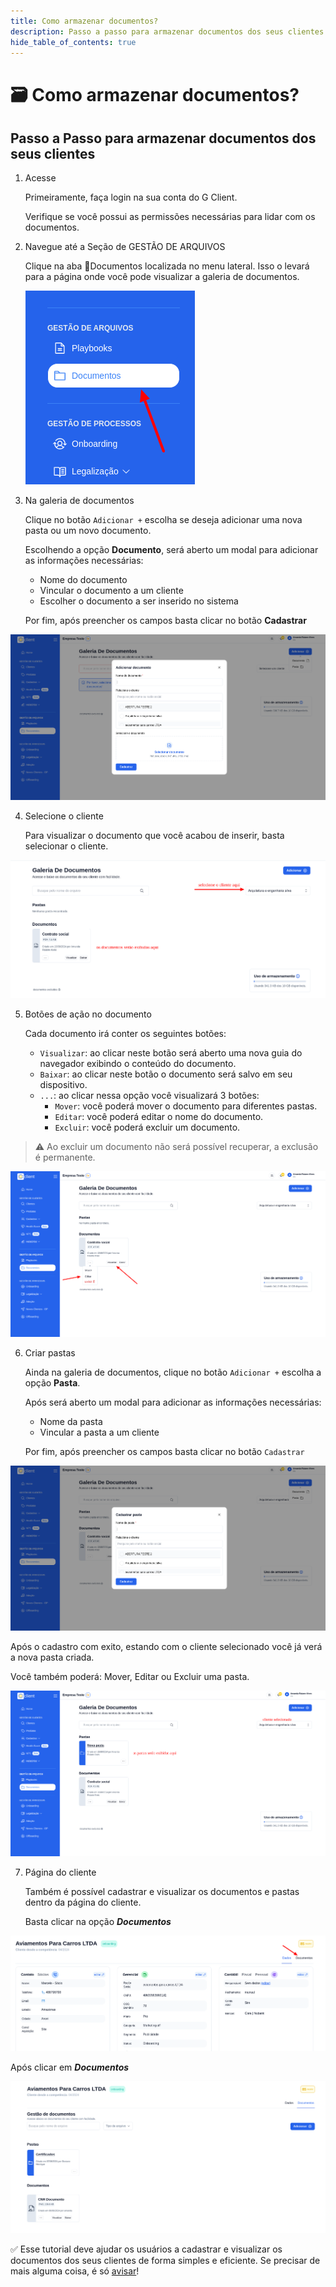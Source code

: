 ```yaml
---
title: Como armazenar documentos?
description: Passo a passo para armazenar documentos dos seus clientes.
hide_table_of_contents: true
---
```


# 🗃️ Como armazenar documentos?

## Passo a Passo para armazenar documentos dos seus clientes

1. Acesse

   Primeiramente, faça login na sua conta do G Client.

   Verifique se você possui as permissões necessárias para lidar com os documentos.

2. Navegue até a Seção de GESTÃO DE ARQUIVOS

   Clique na aba 📁Documentos localizada no menu lateral. Isso o levará para a página onde você pode visualizar a galeria de documentos.

   ![ilustação de onde encontrar a aba Documentos](./../../static/img/como-armazenar-documentos/example-01.png)

3. Na galeria de documentos

   Clique no botão `Adicionar +` escolha se deseja adicionar uma nova pasta ou um novo documento.

   Escolhendo a opção **Documento**, será aberto um modal para adicionar as informações necessárias:

   - Nome do documento
   - Vincular o documento a um cliente
   - Escolher o documento a ser inserido no sistema

   Por fim, após preencher os campos basta clicar no botão **Cadastrar**

![print do modal adicionar documentos](./../../static/img/como-armazenar-documentos/example-02.png)

4. Selecione o cliente

   Para visualizar o documento que você acabou de inserir, basta selecionar o cliente.

![print guia de seleção de clientes](./../../static/img/como-armazenar-documentos/example-03.png)

5. Botões de ação no documento

   Cada documento irá conter os seguintes botões:

   - `Visualizar`: ao clicar neste botão será aberto uma nova guia do navegador exibindo o conteúdo do documento.
   - `Baixar`: ao clicar neste botão o documento será salvo em seu dispositivo.
   - `...`: ao clicar nessa opção você visualizará 3 botões:
     - `Mover`: você poderá mover o documento para diferentes pastas.
     - `Editar`: você poderá editar o nome do documento.
     - `Excluir`: você poderá excluir um documento.

> ⚠️ Ao excluir um documento não será possível recuperar, a exclusão é permanente.

![print exmplos mostrados acima](./../../static/img/como-armazenar-documentos/example-04.png)

6. Criar pastas

   Ainda na galeria de documentos, clique no botão `Adicionar +` escolha a opção **Pasta**.

   Após será aberto um modal para adicionar as informações necessárias:

   - Nome da pasta
   - Vincular a pasta a um cliente

   Por fim, após preencher os campos basta clicar no botão `Cadastrar`

![print exmplos mostrados acima](./../../static/img/como-armazenar-documentos/example-05.png)

Após o cadastro com exito, estando com o cliente selecionado você já verá a nova pasta criada.

Você também poderá: Mover, Editar ou Excluir uma pasta.

![print exmplos mostrados acima](./../../static/img/como-armazenar-documentos/example-06.png)

7. Página do cliente

   Também é possível cadastrar e visualizar os documentos e pastas dentro da página do cliente.

   Basta clicar na opção **_Documentos_**

![print exmplos mostrados acima](./../../static/img/como-armazenar-documentos/example-07.png)

Após clicar em **_Documentos_**

![print exmplos mostrados acima](./../../static/img/como-armazenar-documentos/example-08.png)

✅ Esse tutorial deve ajudar os usuários a cadastrar e visualizar os documentos dos seus clientes de forma simples e eficiente. Se precisar de mais alguma coisa, é só [avisar](https://api.whatsapp.com/send?phone=5544997046569&text=Preciso%20de%20ajuda%20sobre%20um%20tutorial)!
